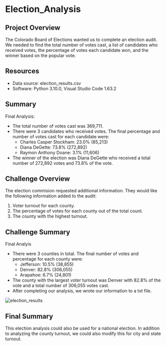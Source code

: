# Election_Analysis

## Project Overview 
The Colorado Board of Elections wanted us to complete an election audit.  We needed to find the total number of votes cast, a list of candidates who received votes, the percentage of votes each candidate won, and the winner based on the popular vote.

## Resources
- Data source: election_results.csv
- Software: Python 3.10.0, Visual Studio Code 1.63.2

## Summary
Final Analysis:
- The total number of votes cast was 369,711.
- There were 3 candidates who received votes.  The final percentage and number of votes cast for each candidate were:
  - Charles Casper Stockham: 23.0% (85,213)
  - Diana DeGette: 73.8% (272,892)
  - Raymon Anthony Doane: 3.1% (11,606)
- The winner of the election was Diana DeGette who received a total number of 272,892 votes and 73.8% of the vote.


## Challenge Overview
The election commision requested additional information.  They would like the following information added to the audit:
1) Voter turnout for each county.
2) The percentage of votes for each county out of the total count.
3) The county with the highest turnout.

## Challenge Summary
Final Analyis
- There were 3 counties in total. The final number of votes and percentage for each county were:
  - Jefferson: 10.5% (38,855)
  - Denver: 82.8% (306,055)
  - Arapahoe: 6.7% (24,801)
- The county with the largest voter turnout was Denver with 82.8% of the vote and a total number of 306,055 votes cast.
- After completing our analysis, we wrote our information to a txt file.

![election_results](https://user-images.githubusercontent.com/33010018/148883583-962cf88b-f822-4f0a-877b-60787aeb1b5f.png)


## Final Summary
This election analysis could also be used for a national election.  In addition to analyzing the county turnout, we could also modify this for city and state turnout.   
